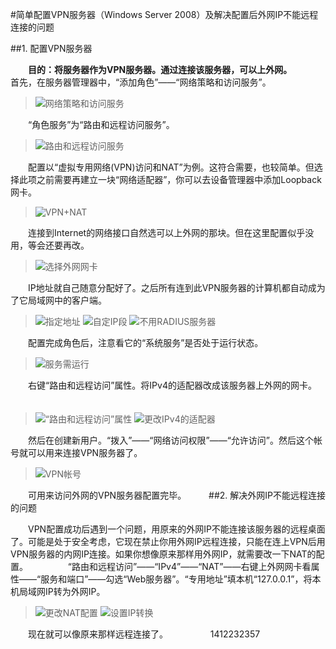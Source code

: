 #简单配置VPN服务器（Windows Server 2008）及解决配置后外网IP不能远程连接的问题

##1. 配置VPN服务器

　　**目的：将服务器作为VPN服务器。通过连接该服务器，可以上外网。**
　　
　　首先，在服务器管理器中，“添加角色”——“网络策略和访问服务”。
　　
>![网络策略和访问服务](../../attachments/1412/vpn-01.png)

　　“角色服务”为“路由和远程访问服务”。
　　
>![路由和远程访问服务](../../attachments/1412/vpn-02.png)

　　配置以“虚拟专用网络(VPN)访问和NAT”为例。这符合需要，也较简单。但选择此项之前需要再建立一块“网络适配器”，你可以去设备管理器中添加Loopback网卡。
　　
>![VPN+NAT](../../attachments/1412/vpn-03.png)

　　连接到Internet的网络接口自然选可以上外网的那块。但在这里配置似乎没用，等会还要再改。
　　
>![选择外网网卡](../../attachments/1412/vpn-04.png)

　　IP地址就自己随意分配好了。之后所有连到此VPN服务器的计算机都自动成为了它局域网中的客户端。
　　
>![指定地址](../../attachments/1412/vpn-05.png)
>![自定IP段](../../attachments/1412/vpn-06.png)
>![不用RADIUS服务器](../../attachments/1412/vpn-07.png)

　　配置完成角色后，注意看它的“系统服务”是否处于运行状态。
　　
>![服务需运行](../../attachments/1412/vpn-08.png)

　　右键“路由和远程访问”属性。将IPv4的适配器改成该服务器上外网的网卡。
　　
>![“路由和远程访问”属性](../../attachments/1412/vpn-09.png)
>![更改IPv4的适配器](../../attachments/1412/vpn-10.png)

　　然后在创建新用户。“拨入”——“网络访问权限”——“允许访问”。然后这个帐号就可以用来连接VPN服务器了。
　　
>![VPN帐号](../../attachments/1412/vpn-11.png)

　　可用来访问外网的VPN服务器配置完毕。
　　
##2. 解决外网IP不能远程连接的问题

　　VPN配置成功后遇到一个问题，用原来的外网IP不能连接该服务器的远程桌面了。可能是处于安全考虑，它现在禁止你用外网IP远程连接，只能在连上VPN后用VPN服务器的内网IP连接。如果你想像原来那样用外网IP，就需要改一下NAT的配置。
　　
　　“路由和远程访问”——“IPv4”——“NAT”——右键上外网网卡看属性——“服务和端口”——勾选“Web服务器”。“专用地址”填本机“127.0.0.1”，将本机局域网IP转为外网IP。
　　
>![更改NAT配置](../../attachments/1412/vpn-12.png)
>![设置IP转换](../../attachments/1412/vpn-13.png)

　　现在就可以像原来那样远程连接了。
　　
　　
1412232357
